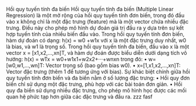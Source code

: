  Hồi quy tuyến tính đa biến
 Hồi quy tuyến tính đa biến (Multiple Linear Regression) là một mở rộng của hồi quy tuyến
 tính đơn biến, trong đó đầu vào x không chỉ là một đặc trưng (feature) mà là một vector
 chứa nhiều đặc trưng. Điều này cho phép mô hình dự đoán giá trị đầu ra y dựa trên sự kết
 hợp tuyến tính của nhiều biến đầu vào.
 Trong hồi quy tuyến tính đơn biến, hàm dự đoán có dạng:
 h(x) = w0 +w1x
 với x là một đặc trưng duy nhất, w0 là bias, và w1 là trọng số.
 Trong hồi quy tuyến tính đa biến, đầu vào x là một vector x = [x1,x2,...,xn]T, và hàm dự
 đoán được biểu diễn dưới dạng tích vô hướng:
 h(x) = wTx = w0+w1x1+w2x2+···+wnxn
 trong đó:
 • w=[w0,w1,...,wn]T: Vector trọng số (bao gồm bias w0).
 • x=[1,x1,x2,...,xn]T: Vector đặc trưng (thêm 1 để tương ứng với bias).
 Sự khác biệt chính giữa hồi quy tuyến tính đơn biến và đa biến nằm ở số lượng đặc trưng:
 • Hồi quy đơn biến chỉ sử dụng một đặc trưng, phù hợp với các bài toán đơn giản.
 • Hồi quy đa biến sử dụng nhiều đặc trưng, cho phép mô hình học được các mối quan
 hệ phức tạp hơn giữa các đặc trưng và đầu ra.
zzz
fasf